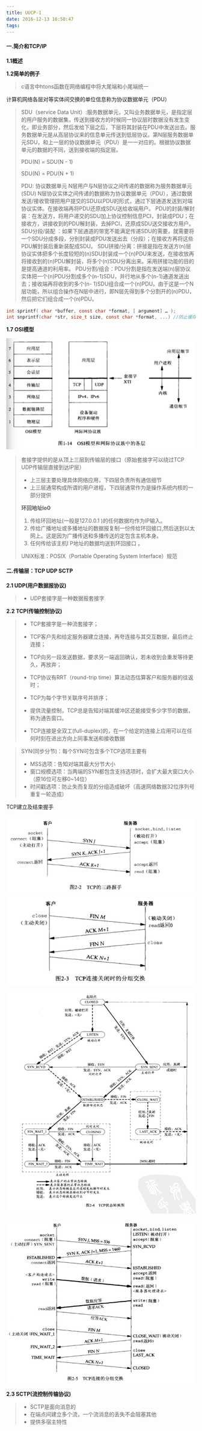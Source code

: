 ```yaml
---
title: UUCP-1
date: 2016-12-13 16:50:47
tags:
---
```


#### 一.简介和TCP/IP

**1.1概述**

**1.2简单的例子**

> c语言中htons函数在网络编程中将大尾端和小尾端统一

计算机网络各层对等实体间交换的单位信息称为协议数据单元（PDU）

<!--more-->

> SDU（service Data Unit）:服务数据单元，又叫业务数据单元，是指定层的用户服务的数据集，传送到接收方的时候同一协议层时数据没有发生变化，即业务部分，然后发给下层之后，下层将其封装在PDU中发送出去。服务数据单元是从高层协议来的信息单元传送到低层协议。第N层服务数据单元SDU，和上一层的协议数据单元（PDU）是一一对应的。根据协议数据单元的数据的不同，送到接收端的指定层。
>
> PDU(N) = SDU(N - 1)
>
> SDU(N) = PDU(N + 1)
>
> PDU: 协议数据单元
> N层用户与N层协议之间传递的数据称为服务数据单元(SDU)
> N层协议实体之间传递的数据称为协议数据单元（PDU），通过数据发送/接收管理把用户提交的SDU以PDU的形式，通过下层通道发送到对端协议实体。在接收端再将PDU还原成SDU送给收端用户。
> PDU的封装/解封装：在发送方，将用户递交的SDU加上协议控制信息PCI，封装成PDU；在接收方，讲接收到的PDU解封装，去掉PCI，还原成SDU送交接收方用户。
> SDU分段/装配 ：如果下层通道的带宽不能满足传递SDU的需要，就需要将一个SDU分成多段，分别封装成PDU发送出去（分段）；在接收方再将这些PDU解封装后重新装配成SDU。
> SDU拼接/分离：拼接是指在发送方(n)层协议实体把多个长度较短的(n)SDU封装成一个(n)PDU来发送，在接收放再将接收到的(n)PDU解封装，将多个(n)SDU分离出来。采用拼接功能的目的是提高通道的利用率。
> PDU分割/组合：PDU分割是指在发送端(n)层协议实体把一个(n)PDU分割成多个(n-1)SDU，并行地从多个(n-1)通道发送出去；接收端再将收到的多个(n- 1)SDU组合成一个(n)PDU。由于这是一个N层功能，所以组合操作在N层中进行，即N层先得到多个分割开的(n)PDU，然后把它们组合成一个(n)PDU。

```c
int sprintf( char *buffer, const char *format, [ argument] … );
int snprintf(char *str, size_t size, const char *format, ...) //防止缓存区溢出 size_t根据操作系统不同志不同，32位系统4字节，64位8字节
```

**1.7 OSI模型**

![OSI](https://github.com/BaichuanWu/prictures/raw/master/uucp/1-1.png)

> 套接字提供的是从顶上三层到传输层的接口（原始套接字可以绕过TCP UDP传输层直接到达IP层）
>
> - 上三层主要处理具体网络应用，下四层负责所有通信细节
> - 上三层通常构成所谓的用户进程，下四层通常作为是操作系统内核的一部分提供
>
> **环回地址lo0**
>
> 1. 传给环回地址(一般是127.0.0.1 )的任何数据均作为IP输入。
> 2. 传给广播地址或多播地址的数据报复制一份传给环回接口,然后送到以太网上。这是因为广播传送和多播传送的定包含主机本身。
> 3. 任何传给该主机I P地址的数据均送到环回接口 。
>
> UNIX标准：POSIX（Portable Operating System Interface）规范



#### 二.传输层：TCP UDP SCTP

**2.1 UDP(用户数据报协议)**

> - UDP套接字是一种数据报套接字

**2.2 TCP(传输控制协议)**

> - TCP套接字是一种流套接字；
> - TCP客户先和给定服务器建立连接，再夸连接与其交互数据，最后终止连接；
>
>
> - TCP向另一段发送数据，要求另一端返回确认，若未收到会重发等待更久，再放弃；
> - TCP协议有RRT（round-trip time）算法动态估算客户和服务器的往返时；
> - TCP为每个字节关联序号并排序；
> - 提供流量控制，TCP总是告知对端其缓冲区还能接受多少字节的数据，称为通告窗口。
> - TCP连接是全双工(full-duplex)的，在一个给定的连接上应用可以在任何时刻在进出方向上同事发送和接收数据

> SYN(同步分节)：每个SYN可包含多个TCP选项主要有
>
> - MSS选项：告知对端其最大分节大小
> - 窗口规模选项：当两端的SYN都包含支持选项时，会扩大最大窗口大小（原16位可左移0~14位）
> - 时间戳选项：防止失而复现的分组造成破坏（高速网络数据32位序列号重复一轮造成）

TCP建立及结束握手

![建立](https://github.com/BaichuanWu/prictures/raw/master/uucp/2-1.png)![结束](https://github.com/BaichuanWu/prictures/raw/master/uucp/2-2.png)

![结束](https://github.com/BaichuanWu/prictures/raw/master/uucp/2-3.png)

![结束](https://github.com/BaichuanWu/prictures/raw/master/uucp/2-4.png)



**2.3 SCTP(流控制传输协议)**

> - SCTP是面向消息的
> - 在端点间建立多个流，一个流消息的丢失不会阻塞其他
> - 提供多宿主特性

